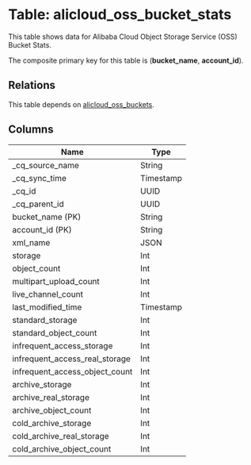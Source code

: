 # Table: alicloud_oss_bucket_stats

This table shows data for Alibaba Cloud Object Storage Service (OSS) Bucket Stats.

The composite primary key for this table is (**bucket_name**, **account_id**).

## Relations

This table depends on [alicloud_oss_buckets](alicloud_oss_buckets).

## Columns

| Name          | Type          |
| ------------- | ------------- |
|_cq_source_name|String|
|_cq_sync_time|Timestamp|
|_cq_id|UUID|
|_cq_parent_id|UUID|
|bucket_name (PK)|String|
|account_id (PK)|String|
|xml_name|JSON|
|storage|Int|
|object_count|Int|
|multipart_upload_count|Int|
|live_channel_count|Int|
|last_modified_time|Timestamp|
|standard_storage|Int|
|standard_object_count|Int|
|infrequent_access_storage|Int|
|infrequent_access_real_storage|Int|
|infrequent_access_object_count|Int|
|archive_storage|Int|
|archive_real_storage|Int|
|archive_object_count|Int|
|cold_archive_storage|Int|
|cold_archive_real_storage|Int|
|cold_archive_object_count|Int|
